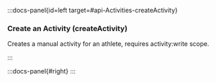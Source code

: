 :::docs-panel{id=left target=#api-Activities-createActivity}
### Create an Activity (createActivity)
Creates a manual activity for an athlete, requires activity:write scope.

:::

:::docs-panel{#right}
:::